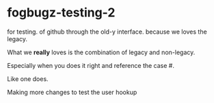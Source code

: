 # fogbugz-testing-2
for testing. of github through the old-y interface. because we loves the legacy.

What we **really** loves is the combination of legacy and non-legacy.

Especially when you does it right and reference the case #.

Like one does.

Making more changes to test the user hookup
